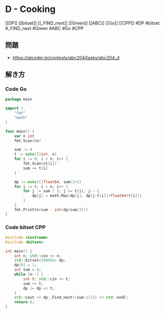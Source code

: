 # D - Cooking
[[DP]] [[bitset]] [[_FIND_next]] [[Green]] [[ABC]] [[Go]] [[CPP]]
#DP #bitset #_FIND_next #Green #ABC #Go #CPP 

## 問題
- https://atcoder.jp/contests/abc204/tasks/abc204_d

## 解き方
### Code Go
```go
package main

import (
	"fmt"
	"math"
)

func main() {
	var n int
	fmt.Scan(&n)

	sum := 0
	t := make([]int, n)
	for i := 0; i < n; i++ {
		fmt.Scan(&t[i])
		sum += t[i]
	}

	dp := make([]float64, sum/2+1)
	for i := 0; i < n; i++ {
		for j := sum / 2; j >= t[i]; j-- {
			dp[j] = math.Max(dp[j], dp[j-t[i]]+float64(t[i]))
		}
	}
	fmt.Println(sum - int(dp[sum/2]))
}
```

### Code bitset CPP
```c++
#include <iostream>
#include <bitset>

int main() {
    int n; std::cin >> n;
    std::bitset<100001> dp;
    dp[0] = 1;
    int sum = 0;
    while (n--) {
        int t; std::cin >> t;
        sum += t;
        dp |= dp << t;
    }
    std::cout << dp._Find_next((sum-1)/2) << std::endl;
    return 0;
}
```
